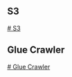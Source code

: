 ## S3
 [# S3](https://github.com/jaykumsi/aws-glue/blob/main/S3%20IAM%20Roles.md)

## Glue Crawler
[# Glue Crawler](https://github.com/jaykumsi/aws-glue/blob/main/crawler-role.md)
